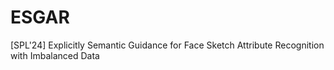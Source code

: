 # ESGAR
[SPL'24] Explicitly Semantic Guidance for Face Sketch Attribute Recognition with Imbalanced Data
